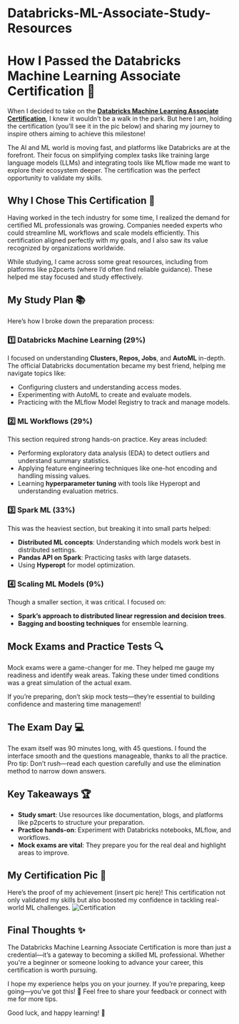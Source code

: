 # Databricks-ML-Associate-Study-Resources

# How I Passed the Databricks Machine Learning Associate Certification 🚀

When I decided to take on the **[Databricks Machine Learning Associate Certification]([url](https://www.p2pcerts.com/databricks/databricks-machine-learning-associate-dumps.html))**, I knew it wouldn't be a walk in the park. But here I am, holding the certification (you’ll see it in the pic below) and sharing my journey to inspire others aiming to achieve this milestone!

The AI and ML world is moving fast, and platforms like Databricks are at the forefront. Their focus on simplifying complex tasks like training large language models (LLMs) and integrating tools like MLflow made me want to explore their ecosystem deeper. The certification was the perfect opportunity to validate my skills.

## Why I Chose This Certification 🧠

Having worked in the tech industry for some time, I realized the demand for certified ML professionals was growing. Companies needed experts who could streamline ML workflows and scale models efficiently. This certification aligned perfectly with my goals, and I also saw its value recognized by organizations worldwide.

While studying, I came across some great resources, including from platforms like p2pcerts (where I’d often find reliable guidance). These helped me stay focused and study effectively.

## My Study Plan 📚

Here’s how I broke down the preparation process:

### 1️⃣ Databricks Machine Learning (29%)
I focused on understanding **Clusters, Repos, Jobs**, and **AutoML** in-depth. The official Databricks documentation became my best friend, helping me navigate topics like:
- Configuring clusters and understanding access modes.
- Experimenting with AutoML to create and evaluate models.
- Practicing with the MLflow Model Registry to track and manage models.

### 2️⃣ ML Workflows (29%)
This section required strong hands-on practice. Key areas included:
- Performing exploratory data analysis (EDA) to detect outliers and understand summary statistics.
- Applying feature engineering techniques like one-hot encoding and handling missing values.
- Learning **hyperparameter tuning** with tools like Hyperopt and understanding evaluation metrics.

### 3️⃣ Spark ML (33%)
This was the heaviest section, but breaking it into small parts helped:
- **Distributed ML concepts**: Understanding which models work best in distributed settings.
- **Pandas API on Spark**: Practicing tasks with large datasets.
- Using **Hyperopt** for model optimization.

### 4️⃣ Scaling ML Models (9%)
Though a smaller section, it was critical. I focused on:
- **Spark’s approach to distributed linear regression and decision trees**.
- **Bagging and boosting techniques** for ensemble learning.

## Mock Exams and Practice Tests 🔍

Mock exams were a game-changer for me. They helped me gauge my readiness and identify weak areas. Taking these under timed conditions was a great simulation of the actual exam.

If you’re preparing, don’t skip mock tests—they’re essential to building confidence and mastering time management!

## The Exam Day 💻

The exam itself was 90 minutes long, with 45 questions. I found the interface smooth and the questions manageable, thanks to all the practice. Pro tip: Don’t rush—read each question carefully and use the elimination method to narrow down answers.

## Key Takeaways 🏆
- **Study smart**: Use resources like documentation, blogs, and platforms like p2pcerts to structure your preparation.
- **Practice hands-on**: Experiment with Databricks notebooks, MLflow, and workflows.
- **Mock exams are vital**: They prepare you for the real deal and highlight areas to improve.

## My Certification Pic 🎉

Here’s the proof of my achievement (insert pic here)! This certification not only validated my skills but also boosted my confidence in tackling real-world ML challenges.
![Certification](https://github.com/user-attachments/assets/84138ff4-e3b1-4b71-9f64-2ce8bfef64ea)


## Final Thoughts ✨

The Databricks Machine Learning Associate Certification is more than just a credential—it’s a gateway to becoming a skilled ML professional. Whether you're a beginner or someone looking to advance your career, this certification is worth pursuing.

I hope my experience helps you on your journey. If you’re preparing, keep going—you’ve got this! 💪 Feel free to share your feedback or connect with me for more tips.

Good luck, and happy learning! 🚀

